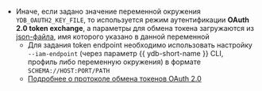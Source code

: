 - Иначе, если задано значение переменной окружения `YDB_OAUTH2_KEY_FILE`, то используется режим аутентификации **OAuth 2.0 token exchange**, а параметры для обмена токена загружаются из [json-файла](reference/ydb-sdk/ath.md#oauth2-key-file-format), имя которого указано в данной переменной
    - Для задания token endpoint необходимо использовать настройку `--iam-endpoint` (через параметр {{ ydb-short-name }} CLI, профиль либо переменную окружения) в формате `SCHEMA://HOST:PORT/PATH`
    - [Подробнее о протоколе обмена токенов OAuth 2.0](https://www.rfc-editor.org/rfc/rfc8693)
